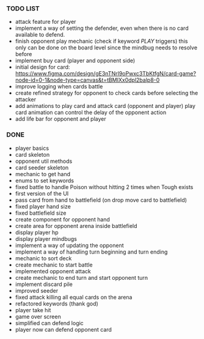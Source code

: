 ### TODO LIST
- attack feature for player
- implement a way of setting the defender, even when there is no card available to defend.
- finish opponent play mechanic (check if keyword *PLAY* triggers) this only can be done on the board level since the mindbug needs to resolve before
- implement buy card (player and opponent side)
- initial design for card: https://www.figma.com/design/gE3nTNrI9oPwxc3TbKtfgN/card-game?node-id=0-1&node-type=canvas&t=tBMIXx0dpl2balp8-0
- improve logging when cards battle
- create refined strategy for opponent to check cards before selecting the attacker 
- add animations to play card and attack card (opponent and player) play card animation can control the delay of the opponent action
- add life bar for opponent and player

###  DONE
- player basics
- card skeleton
- opponent util methods 
- card seeder skeleton
- mechanic to get hand
- enums to set keywords
- fixed battle to handle Poison without hitting 2 times when Tough exists
- first version of the UI
- pass card from hand to battlefield (on drop move card to battlefield) 
- fixed player hand size
- fixed battlefield size
- create component for opponent hand
- create area for opponent arena inside battlefield
- display player hp
- display player mindbugs
- implement a way of updating the opponent
- implement a way of handling turn beginning and turn ending
- mechanic to sort deck 
- create mechanic to start battle
- implemented opponent attack 
- create mechanic to end turn and start opponent turn
- implement discard pile
- improved seeder
- fixed attack killing all equal cards on the arena
- refactored keywords (thank god)
- player take hit
- game over screen
- simplified can defend logic
- player now can defend opponent card